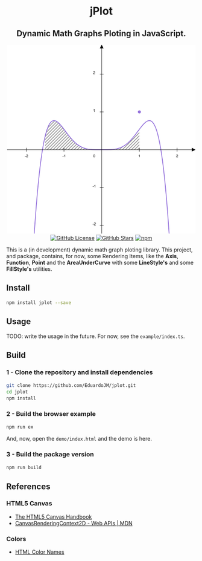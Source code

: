 <h1 align="center">jPlot</h1>

<h2 align="center">Dynamic Math Graphs Ploting in JavaScript.</h2>

<div align="center">
    <img src="demo/images/preview.png" />
</div>

<div align="center">
    <a href="https://github.com/EduardoJM/jplot"><img alt="GitHub License" src="https://img.shields.io/github/license/EduardoJM/jplot" /></a>
    <a href="https://github.com/EduardoJM/jplot"><img alt="GitHub Stars" src="https://img.shields.io/github/stars/EduardoJM/jplot?style=social" /></a>
    <a href="https://www.npmjs.com/package/jplot"><img alt="npm" src="https://img.shields.io/npm/v/jplot" /></a>
</div>

This is a (in development) dynamic math graph ploting library. This project, and package, contains, for now, some Rendering Items, like the **Axis**, **Function**, **Point** and the **AreaUnderCurve** with some **LineStyle's** and some **FillStyle's** utilities.

## Install

```bash
npm install jplot --save
```

## Usage

TODO: write the usage in the future. For now, see the `example/index.ts`.

## Build

### 1 - Clone the repository and install dependencies

```bash
git clone https://github.com/EduardoJM/jplot.git
cd jplot
npm install
```

### 2 - Build the browser example

```bash
npm run ex
```

And, now, open the `demo/index.html` and the demo is here.

### 3 - Build the package version

```bash
npm run build
```

## References

### HTML5 Canvas

- [The HTML5 Canvas Handbook](http://bucephalus.org/text/CanvasHandbook/CanvasHandbook.html)
- [CanvasRenderingContext2D - Web APIs | MDN](https://developer.mozilla.org/en-US/docs/Web/API/CanvasRenderingContext2D)

### Colors

- [HTML Color Names](https://www.w3schools.com/colors/colors_names.asp)
